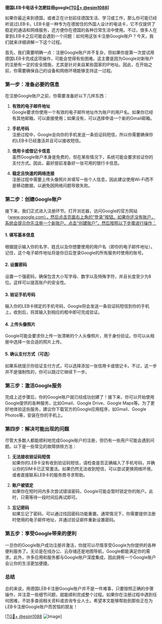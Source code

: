 **德国LEB卡电话卡怎麽註冊google[[TG💪+ @esim1088](https://t.me/s/esim1088)]**

如果你最近来到德国，或者正在计划前往德国生活、学习或工作，那么你可能已经听说过LEB卡。LEB卡是一种专为在德居住的外国人设计的电话卡，它不仅提供了稳定的通话和网络服务，还方便你在德国的各种日常生活中使用。不过，很多人在拿到LEB卡之后可能会遇到一个问题：如何用这张卡注册Google账户？今天，我们就来详细讲解一下这个过程。

首先，我们需要明确一点：注册Google账户并不复杂，但如果你是第一次尝试用德国LEB卡完成这项操作，可能会觉得有些困难。这主要是因为Google对新账户的注册有一定的安全措施，尤其是针对来自某些国家的IP地址。因此，在开始之前，你需要确保自己的设备和网络环境能够支持这一过程。

### **第一步：准备必要的信息**

在注册Google账户之前，你需要准备好以下几样东西：

1. **有效的电子邮件地址**  
   Google要求你使用一个有效的电子邮件地址作为账户的用户名。如果你已经有其他邮箱，可以直接使用；如果没有，可以选择申请一个新的Gmail邮箱。

2. **手机号码**  
   注册过程中，Google会向你的手机发送一条验证码短信，所以你需要确保你的LEB卡已经激活并且可以接收短信。

3. **信用卡或借记卡信息**  
   虽然Google账户本身是免费的，但在某些情况下，系统可能会要求验证你的支付方式。因此，最好提前准备好一张可用的银行卡信息。

4. **稳定且快速的网络连接**  
   注册过程中需要上传头像照片并填写一些个人信息，因此建议使用Wi-Fi而不是移动数据，以避免因网络问题导致失败。

### **第二步：创建Google账户**

接下来，我们正式进入注册环节。打开浏览器，访问Google的官方网站（www.google.com），然后点击页面右上角的“登录”按钮。如果你还没有账户，系统会提示你先注册一个新账户。点击“创建账户”，然后按照以下步骤进行操作：

#### **1. 填写基本信息**
根据提示输入你的名字、姓氏以及你想要使用的用户名（即你的电子邮件地址）。记住，这个电子邮件地址将是你日后登录Google的所有服务时使用的账号。

#### **2. 设置密码**
设置一个强密码，确保包含大小写字母、数字以及特殊字符，并且长度至少为8位。这样可以提高账户的安全性。

#### **3. 验证手机号码**
输入你的LEB卡绑定的手机号码，Google将会发送一条验证码短信到你的手机上。收到后，将其输入到相应的框中即可完成验证。

#### **4. 上传头像照片**
Google可能会要求你上传一张清晰的个人头像照片，用于身份验证。你可以从相册中选择一张合适的照片上传。

#### **5. 确认支付方式（可选）**
如果系统提示你验证支付方式，可以选择添加一张信用卡或借记卡。不过，这一步并不是强制性的，你可以跳过它继续下一步。

### **第三步：激活Google服务**

完成上述步骤后，你的Google账户就已经成功创建了！接下来，你可以开始使用Google提供的各种服务，比如Gmail、Google Drive、Google Maps等。为了更好地体验这些服务，建议你下载官方的Google应用程序，如Gmail、Google Photos等，安装在你的手机上。

### **第四步：解决可能出现的问题**

尽管大多数人都能顺利地完成Google账户的注册，但仍有一些用户可能会遇到问题。以下是一些常见的故障排除方法：

1. **无法接收验证码短信**  
   如果你的LEB卡没有收到验证码短信，请检查是否正确输入了手机号码，并确认你的SIM卡已正常激活。如果仍然无法收到短信，可以尝试更换网络环境，或者直接联系LEB卡的服务商寻求帮助。

2. **账户被锁定**  
   如果你在短时间内多次尝试错误密码，Google可能会暂时锁定你的账户。此时，只需等待一段时间后再试即可。

3. **忘记密码**  
   如果忘记了密码，可以通过找回密码功能重置。通常情况下，你需要提供注册时使用的电子邮件地址，并通过验证邮件重新设置密码。

### **第五步：享受Google带来的便利**

一旦你的Google账户成功注册并激活，你就可以尽情享受Google为你提供的各种便利服务了。无论是在线办公、云存储还是地图导航，Google都能满足你的需求。此外，许多应用和服务都与Google账户深度集成，因此拥有一个Google账户会让你的生活更加便捷。

### **总结**

总的来说，用德国LEB卡注册Google账户并不是一件难事，只要按照正确的步骤操作，并注意一些细节问题，就能顺利完成整个过程。如果你在注册过程中遇到任何困难，不妨多查阅相关资料或咨询专业人士。希望本文能够帮助到那些正在为LEB卡注册Google账户而苦恼的朋友！

[[TG💪+ @esim1088](https://t.me/s/esim1088) ![Image](https://i.postimg.cc/4NQfJmqS/Snipaste-2025-05-13-00-14-12.png)]
